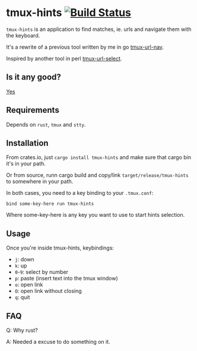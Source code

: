# tmux-hints [![Build Status](https://travis-ci.org/Roger/tmux-hints.svg?branch=master)](https://travis-ci.org/Roger/tmux-hints)

`tmux-hints` is an application to find matches, ie. urls and navigate them
with the keyboard.

It's a rewrite of a previous tool written by me in go [tmux-url-nav][1].

Inspired by another tool in perl [tmux-url-select][2].

[1]: https://github.com/roger/tmux-url-nav
[2]: https://github.com/dequis/tmux-url-select

## Is it any good?

[Yes][3]

[3]: https://news.ycombinator.com/item?id=3067434

## Requirements

Depends on `rust`, `tmux` and `stty`.

## Installation

From crates.io, just `cargo install tmux-hints` and make sure that cargo bin
it's in your path.

Or from source, runn cargo build and copy/link `target/release/tmux-hints`
to somewhere in your path.

In both cases, you need to a key binding to your `.tmux.conf`:

    bind some-key-here run tmux-hints

Where some-key-here is any key you want to use to start hints selection.

## Usage

Once you're inside tmux-hints, keybindings:

 * `j`: down
 * `k`: up
 * `0`-`9`: select by number
 * `p`: paste (insert text into the tmux window)
 * `o`: open link
 * `O`: open link without closing
 * `q`: quit

## FAQ

Q: Why rust?

A: Needed a excuse to do something on it.
